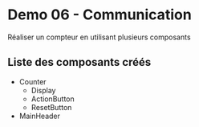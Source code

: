# Demo 06 - Communication

Réaliser un compteur en utilisant plusieurs composants

## Liste des composants créés
- Counter
    - Display
    - ActionButton
    - ResetButton
- MainHeader